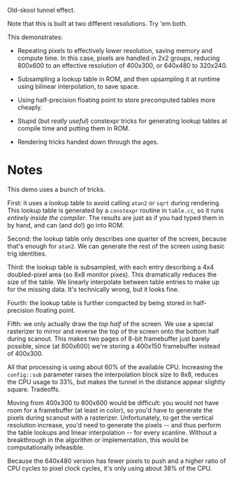 Old-skool tunnel effect.

Note that this is built at two different resolutions.  Try 'em both.

This demonstrates:

 - Repeating pixels to effectively lower resolution, saving memory and compute
   time.  In this case, pixels are handled in 2x2 groups, reducing 800x600 to
   an effective resolution of 400x300, or 640x480 to 320x240.

 - Subsampling a lookup table in ROM, and then upsampling it at runtime using
   bilinear interpolation, to save space.

 - Using half-precision floating point to store precomputed tables more
   cheaply.

 - Stupid (but *really useful*) constexpr tricks for generating lookup tables
   at compile time and putting them in ROM.

 - Rendering tricks handed down through the ages.


Notes
=====

This demo uses a bunch of tricks.

First: it uses a lookup table to avoid calling `atan2` or `sqrt` during
rendering.  This lookup table is generated by a `constexpr` routine in
`table.cc`, so it runs *entirely inside the compiler*.  The results are just
as if you had typed them in by hand, and can (and do!) go into ROM.

Second: the lookup table only describes one quarter of the screen, because
that's enough for `atan2`.  We can generate the rest of the screen using
basic trig identities.

Third: the lookup table is subsampled, with each entry describing a 4x4
doubled-pixel area (so 8x8 monitor pixes).  This dramatically reduces the size
of the table.  We linearly interpolate between table entries to make up for the
missing data.  It's technically wrong, but it looks fine.

Fourth: the lookup table is further compacted by being stored in half-precision
floating point.

Fifth: we only actually draw the *top half* of the screen.  We use a special
rasterizer to mirror and reverse the top of the screen onto the bottom half
during scanout.  This makes two pages of 8-bit framebuffer just barely
possible, since (at 800x600) we're storing a 400x150 framebuffer instead of
400x300.

All that processing is using about 60% of the available CPU.  Increasing the
`config::sub` parameter raises the interpolation block size to 8x8, reduces the
CPU usage to 33%, but makes the tunnel in the distance appear slightly square.
Tradeoffs.

Moving from 400x300 to 800x600 would be difficult: you would not have room for
a framebuffer (at least in color), so you'd have to generate the pixels during
scanout with a rasterizer.  Unfortunately, to get the vertical resolution
increase, you'd need to generate the pixels -- and thus perform the table
lookups and linear interpolation -- for every scanline.  Without a breakthrough
in the algorithm or implementation, this would be computationally infeasible.

Because the 640x480 version has fewer pixels to push and a higher ratio of CPU
cycles to pixel clock cycles, it's only using about 38% of the CPU.
